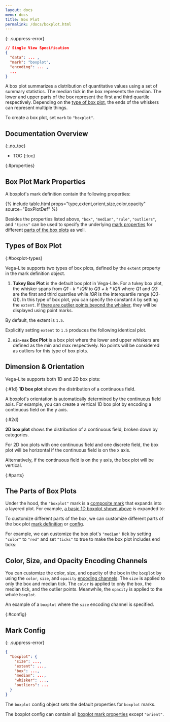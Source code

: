 ```yaml
---
layout: docs
menu: docs
title: Box Plot
permalink: /docs/boxplot.html
---
```


{: .suppress-error}
```json
// Single View Specification
{
  "data": ... ,
  "mark": "boxplot",
  "encoding": ... ,
  ...
}
```

A box plot summarizes a distribution of quantitative values using a set of summary statistics.  The median tick in the box represents the median. The lower and upper parts of the box represent the first and third quartile respectively. Depending on the [type of box plot](#boxplot-types), the ends of the whiskers can represent multiple things.

To create a box plot, set `mark` to `"boxplot"`.

## Documentation Overview
{:.no_toc}

- TOC
{:toc}

{:#properties}
## Box Plot Mark Properties

A boxplot's mark definition contain the following properties:

{% include table.html props="type,extent,orient,size,color,opacity" source="BoxPlotDef" %}

Besides the properties listed above, `"box"`, `"median"`, `"rule"`, `"outliers"`, and `"ticks"` can be used to specify the underlying [mark properties](mark.html#mark-def) for different [parts of the box plots](#parts) as well.

## Types of Box Plot
{:#boxplot-types}

Vega-Lite supports two types of box plots, defined by the `extent` property in the mark definition object.

1) __Tukey Box Plot__ is the default box plot in Vega-Lite. For a tukey box plot, the whisker spans from _Q1 - k * IQR_ to _Q3 + k * IQR_ where _Q1_ and _Q3_ are the first and third quartiles while _IQR_ is the interquartile range (_Q3-Q1_). In this type of box plot, you can specify the constant _k_ by setting the `extent`.  If [there are outlier points beyond the whisker](#2d), they will be displayed using point marks.

By default, the extent is `1.5`.

<div class="vl-example" data-name="boxplot_1D_horizontal"></div>

Explicitly setting `extent` to `1.5` produces the following identical plot.

<div class="vl-example" data-name="boxplot_1D_horizontal_explicit"></div>


2) __`min-max` Box Plot__ is a box plot where the lower and upper whiskers are defined as the min and max respectively. No points will be considered as outliers for this type of box plots.

<div class="vl-example" data-name="boxplot_minmax_2D_horizontal"></div>

## Dimension & Orientation
Vega-Lite supports both 1D and 2D box plots:

{:#1d}
__1D box plot__ shows the distribution of a continuous field.
<div class="vl-example" data-name="boxplot_1D_horizontal"></div>

A boxplot's orientation is automatically determined by the continuous field axis.
For example, you can create a vertical 1D box plot by encoding a continuous field on the y axis.

<div class="vl-example" data-name="boxplot_1D_vertical"></div>

{:#2d}

__2D box plot__ shows the distribution of a continuous field, broken down by categories.

For 2D box plots with one continuous field and one discrete field,
the box plot will be horizontal if the continuous field is on the x axis.

<div class="vl-example" data-name="boxplot_2D_horizontal"></div>

Alternatively, if the continuous field is on the y axis, the box plot will be vertical.

<div class="vl-example" data-name="boxplot_2D_vertical"></div>

{:#parts}
## The Parts of Box Plots

Under the hood, the `"boxplot"` mark is a [composite mark](mark.html#composite-marks) that expands into a layered plot.  For example, [a basic 1D boxplot shown above](#1d) is expanded to:

<div class="vl-example" data-name="normalized/boxplot_1D_horizontal_normalized"></div>

To customize different parts of the box, we can customize different parts of the box plot [mark definition](#properties) or [config](#config).

For example, we can customize the box plot's `"median"` tick by setting `"color"` to `"red"` and set `"ticks"` to true to make the box plot includes end ticks:

<div class="vl-example" data-name="boxplot_1d_horizontal_custom_mark"></div>

## Color, Size, and Opacity Encoding Channels

You can customize the color, size, and opacity of the box in the `boxplot` by using the `color`, `size`, and `opacity` [encoding channels](encoding.html#channels). The `size` is applied to only the box and median tick. The `color` is applied to only the box, the median tick, and the outlier points. Meanwhile, the `opacity` is applied to the whole `boxplot`.

An example of a `boxplot` where the `size` encoding channel is specified.
<div class="vl-example" data-name="boxplot_2D_vertical"></div>

<div class="vl-example" data-name="boxplot_2D_horizontal_color_size"></div>


{:#config}
## Mark Config
{: .suppress-error}
```json
{
  "boxplot": {
    "size": ...,
    "extent": ...,
    "box": ...,
    "median": ...,
    "whisker": ...,
    "outliers": ...
  }
}
```

The `boxplot` config object sets the default properties for `boxplot` marks.

The boxplot config can contain all [boxplot mark properties](#properties) except `"orient"`.

